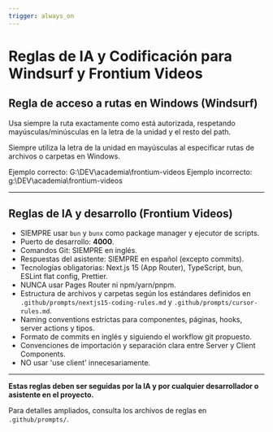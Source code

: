 ```yaml
---
trigger: always_on
---
```


# Reglas de IA y Codificación para Windsurf y Frontium Videos

## Regla de acceso a rutas en Windows (Windsurf)

Usa siempre la ruta exactamente como está autorizada, respetando mayúsculas/minúsculas en la letra de la unidad y el resto del path.

Siempre utiliza la letra de la unidad en mayúsculas al especificar rutas de archivos o carpetas en Windows.

Ejemplo correcto:
G:\DEV\academia\frontium-videos
Ejemplo incorrecto:
g:\DEV\academia\frontium-videos

---

## Reglas de IA y desarrollo (Frontium Videos)

- SIEMPRE usar `bun` y `bunx` como package manager y ejecutor de scripts.
- Puerto de desarrollo: **4000**.
- Comandos Git: SIEMPRE en inglés.
- Respuestas del asistente: SIEMPRE en español (excepto commits).
- Tecnologías obligatorias: Next.js 15 (App Router), TypeScript, bun, ESLint flat config, Prettier.
- NUNCA usar Pages Router ni npm/yarn/pnpm.
- Estructura de archivos y carpetas según los estándares definidos en `.github/prompts/nextjs15-coding-rules.md` y `.github/prompts/cursor-rules.md`.
- Naming conventions estrictas para componentes, páginas, hooks, server actions y tipos.
- Formato de commits en inglés y siguiendo el workflow git propuesto.
- Convenciones de importación y separación clara entre Server y Client Components.
- NO usar 'use client' innecesariamente.

---

**Estas reglas deben ser seguidas por la IA y por cualquier desarrollador o asistente en el proyecto.**

Para detalles ampliados, consulta los archivos de reglas en `.github/prompts/`.
